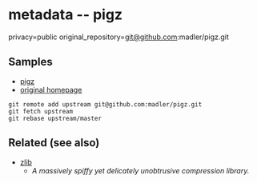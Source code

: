 # metadata -- pigz

privacy=public
original_repository=git@github.com:madler/pigz.git

## Samples

- [pigz](https://github.com/madler/pigz)
- [original homepage](http://zlib.net/pigz/)

```
git remote add upstream git@github.com:madler/pigz.git
git fetch upstream
git rebase upstream/master
```

## Related (see also)

- [zlib](git@github.com:madler/zlib.git)
  + _A massively spiffy yet delicately unobtrusive compression library._
